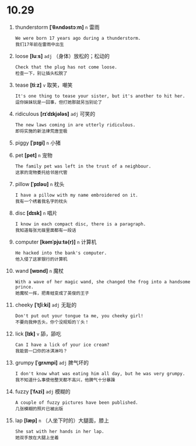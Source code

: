 # 10.29

1. thunderstorm **[ˈθʌndəstɔːm]** `n` 雷雨

   ```
   We were born 17 years ago during a thunderstorm.
   我们17年前在雷雨中出生
   ```

2. loose **[luːs]** `adj` （身体）放松的；松动的

   ```
   Check that the plug has not come loose.
   检查一下，别让插头松脱了
   ```

3. tease **[tiːz]** `v` 取笑，嘲笑

   ```
   It's one thing to tease your sister, but it's another to hit her.
   逗你妹妹玩是一回事，但打她那就另当别论了
   ```

4. ridiculous **[rɪˈdɪkjələs]** `adj` 可笑的

   ```
   The new laws coming in are utterly ridiculous.
   即将实施的新法律荒唐至极
   ```

5. piggy **[ˈpɪɡi]** `n` 小猪

6. pet **[pet]** `n` 宠物

   ```
   The family pet was left in the trust of a neighbour.
   这家的宠物委托给邻居代管
   ```

7. pillow **[ˈpɪləʊ]** `n` 枕头

   ```
   I have a pillow with my name embroidered on it.
   我有一个绣着我名字的枕头
   ```

8. disc **[dɪsk]** `n` 唱片

   ```
   I know in each compact disc, there is a paragraph.
   我知道每张光碟里面都有一段话
   ```

9. computer **[kəmˈpjuːtə(r)]** `n` 计算机

   ```
   He hacked into the bank's computer.
   他入侵了这家银行的计算机
   ```

10. wand **[wɒnd]** `n` 魔杖

    ```
    With a wave of her magic wand, she changed the frog into a handsome prince.
    她魔杖一挥，把青蛙变成了英俊的王子
    ```

11. cheeky **[ˈtʃiːki]** `adj` 无耻的

    ```
    Don't put out your tongue ta me, you cheeky girl!
    不要向我伸舌头，你个没规矩的丫头！
    ```

12. lick **[lɪk]** `v` 舔，舔吃

    ```
    Can I have a lick of your ice cream?
    我能尝一口你的冰淇淋吗？
    ```

13. grumpy **[ˈɡrʌmpi]** `adj` 脾气坏的

    ```
    I don't know what was eating him all day, but he was very grumpy.
    我不知道什么事使他整天都不高兴，他脾气十分暴躁
    ```

14. fuzzy **[ˈfʌzi]** `adj` 模糊的

    ```
    A couple of fuzzy pictures have been published.
    几张模糊的照片已被出版
    ```

15. lap **[læp]** `n` （人坐下时的）大腿面，膝上
    ```
    She sat with her hands in her lap.
    她双手放在大腿上坐着
    ```
